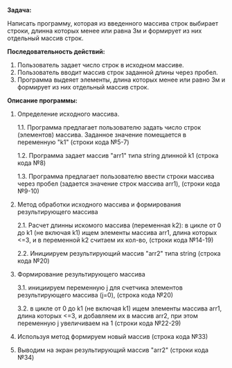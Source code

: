 **Задача:** 

Написать программу, которая из введенного массива строк выбирает строки, длинна которых менее или равна 3м и формирует из них отдельный массив строк.

**Последовательность действий:**
1. Пользователь задает число строк в исходном массиве.
2. Пользователь вводит массив строк заданной длины через пробел.
3. Программа выдеяет элементы, длина которых менее или равно 3м и формирует из них отдельный массив строк.

**Описание программы:**
1. Определение исходного массива.

    1.1. Программа предлагает пользователю задать число строк (элементов) массива. Заданное значение помещается в переменную "k1" (строки кода №5-7)

    1.2. Программа задает массив "arr1" типа string длинной k1 (строка кода №8)

    1.3. Программа предлагает пользователю ввести строки массива через пробел (задается значение строк массива arr1), (строки кода №9-10)
2. Метод обработки исходного массива и формирования результирующего массива

    2.1. Расчет длинны искомого массива (переменная k2): в цикле от 0 до k1 (не включая k1) ищем элементы массива arr1, длина которых <=3, и в переменной k2 считаем их кол-во, (строки кода №14-19)

    2.2. Инициируем результирующий массив "arr2" типа string (строка кода №20)
3. Формирование результирующего массива

    3.1. инициируем переменную j для счетчика элементов результирующего массива (j=0), (строка кода №20)
    
    3.2. в цикле от 0 до k1 (не включая k1) ищем элементы массива arr1, длина которых <=3, и добавляем их в массив arr2, при этом переменную j увеличиваем на 1 (строки кода №22-29)
4. Используя метод формируем новый массив (строка кода №33)
5. Выводим на экран результирующий массив "arr2" (строки кода №34)